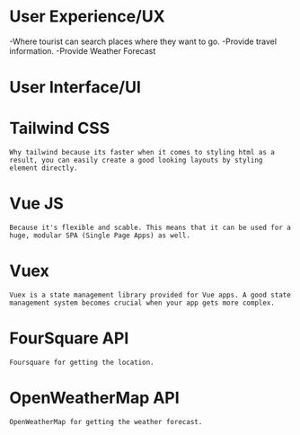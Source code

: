 # User Experience/UX
 -Where tourist can search places where they want to go.
 -Provide travel information.
 -Provide Weather Forecast

# User Interface/UI
  # Tailwind CSS
    Why tailwind because its faster when it comes to styling html as a result, you can easily create a good looking layouts by styling element directly.
  # Vue JS
    Because it's flexible and scable. This means that it can be used for a huge, modular SPA (Single Page Apps) as well.
  # Vuex
    Vuex is a state management library provided for Vue apps. A good state management system becomes crucial when your app gets more complex.
  # FourSquare API
    Foursquare for getting the location.
  # OpenWeatherMap API
    OpenWeatherMap for getting the weather forecast.
